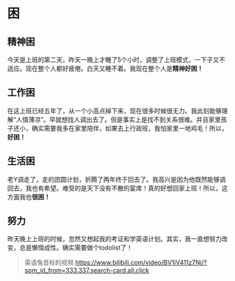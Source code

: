 # 困
##  精神困
今天是上班的第二天，昨天一晚上才睡了5个小时，调整了上班模式，一下子又不适应。现在整个人都好疲倦。白天又睡不着。我现在整个人是**精神好困！**

## 工作困

在这上班已经五年了，从一个小高点掉下来，现在很多时候很无力。我此刻能够理解“人情薄凉”。早就想找人调出去了。但是事实上是找不到关系很难。并且家里孩子还小，确实需要我多在家里陪伴，如果去上行政班，我怕家里一地鸡毛！所以，**好困！**

## 生活困

老Y调走了，走的团圆计划，折腾了两年终于回去了。我高兴是因为他既然能够调回去，我也有希望。难受的是天下没有不散的宴席！真的好想回家上班！所以，这方面我也**很困！**

## 努力

昨天晚上上班的时候，忽然又想起我的考证和学英语计划。其实，我一直想努力改变，总是懒惰成性。确实需要做个todolist了！

> 英语兔音标的视频
<https://www.bilibili.com/video/BV1iV411z7Nj/?spm_id_from=333.337.search-card.all.click>

